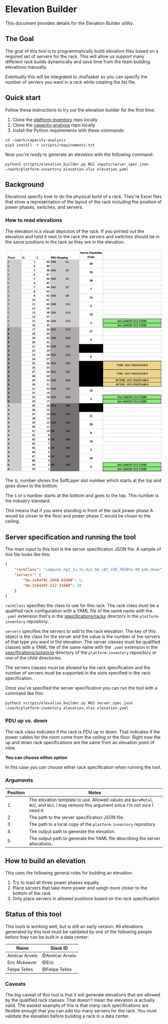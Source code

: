 # Elevation Builder

This document provides details for the Elevation Builder utility.

## The Goal

The goal of this tool is to programmatically build elevation files based on a required set of servers for the rack.  This will allow us support many different rack builds dynamically and save time from the team building elevations manually.

Eventually this will be integrated to JiraTasker so you can specify the number of servers you want in a rack while creating the list file.  

## Quick start

Follow these instructions to try out the elevation builder for the first time:

1. Clone the [platform-inventory](https://github.ibm.com/cloudlab/platform-inventory) repo locally
2. Clone the [capacity-analysis](https://github.ibm.com/Zack-Grossbart/capacity-analysis) repo locally
3. Install the Python requirements with these commands:

```
cd ~/work/capacity-analysis
pip3 install -r scripts/requirements.txt
```

Now you're ready to generate an elevation with the following command:

```
python3 scripts/elevation_builder.py NG2 inputs/server_spec.json ~/work/platform-inventory elevation.xlsx elevation.yaml
```

## Background

Elevations specify how to do the physical build of a rack.  They're Excel files that show a representation of the layout of the rack including the position of power phases, switches, and servers.

### How to read elevations

The elevation is a visual depiction of the rack.  If you printed out the elevation and held it next to the rack the servers and switches should be in the same positions in the rack as they are in the elevation.

![Elevation example](images/elevation_baremetal.png)

The `SL` number shows the SoftLayer slot number which starts at the top and goes down to the bottom.

The `S` or `U` number starts at the bottom and goes to the top.  This number is the industry standard.

This means that if you were standing in front of the rack power phase A would be closer to the floor and power phase C would be closer to the ceiling.

## Server specification and running the tool

The main input to this tool is the server specification JSON file.  A sample of this file looks like this:

```json
{
    "rackClass": "compute_ng3_1u_2u_mix_bm_s01_s50_7010tx-48_pdu_down",
    "servers": {
        "bm-2s8474C-2048-62400": 5,
        "bm-2s6426Y-512-31680": 10
    }
}
```

`rackClass` specifies the class to use for this rack.  The rack class must be a qualified rack configuration with a YAML file of the same name with the `.yaml` extension that's in the [specifications/racks](https://github.ibm.com/cloudlab/platform-inventory/tree/master/specifications/racks) directory in the `platform-inventory` repository.

`servers` specifies the servers to add to the rack elevation.  The key of this object is the class for the server and the value is the number of the servers of that type you want in the elevation.  The server classes must be qualified classes with a YAML file of the same name with the `.yaml` extension in the [specifications/solutions](https://github.ibm.com/cloudlab/platform-inventory/tree/master/specifications/solutions) directory of the `platform-inventory` repository or one of the child directories.

The servers classes must be allowed by the rack specification and the number of servers must be supported in the slots specified in the rack specification.  

Once you've specified the server specification you can run the tool with a command like this:

```
python3 scripts/elevation_builder.py NG2 server_spec.json ~/work/platform-inventory elevation.xlsx elevation.yaml
```

### PDU up vs. down

The rack class indicates if the rack is PDU up or down.  That indicates if the power cables for the room come from the ceiling or the floor.  Right now the up and down rack specifications are the same from an elevation point of view.  

**You can choose either option**

In this case you can choose either rack specification when running the tool.

### Arguments

| Position | Notes |
|---|---|
| 1 | The elevation template to use.  Allowed values are `BareMetal`, `NG2`, and `NG3`.  I may remove this argument since I'm not sure I need it. |
| 2 | The path to the server specification JSON file. |
| 3 | The path to a local copy of the `platform-inventory` repository. |
| 4 | The output path to generate the elevation. |
| 5 | The output path to generate the YAML file describing the server allocations. |

## How to build an elevation

This uses the following general rules for building an elevation:

1. Try to load all three power phases equally
1. Place servers that take more power and weigh more closer to the bottom of the rack
1. Only place servers in allowed positions based on the rack specification

## Status of this tool

This tools is working well, but is still an early version.  All elevations generated by this tool must be validated by one of the following people before they can be built in a data center:


| Name | Slack ID | 
|---|---|
| Amilcar Arvelo | @Amilcar Arvelo  |
| Eric Mckeever | @Eric |
| Felipe Telles | @Felipe Telles |

### Caveats

The big caveat of this tool is that it will generate elevations that are allowed by the qualified rack classes.  That doesn't mean the elevation is actually valid.  The easiest example of this is that many rack specifications are flexible enough that you can add too many servers for the rack.  You must validate the elevation before building a rack in a data center.